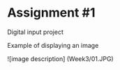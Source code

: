 # Assignment #1

Digital input project

Example of displaying an image

![image description] (Week3/01.JPG)

